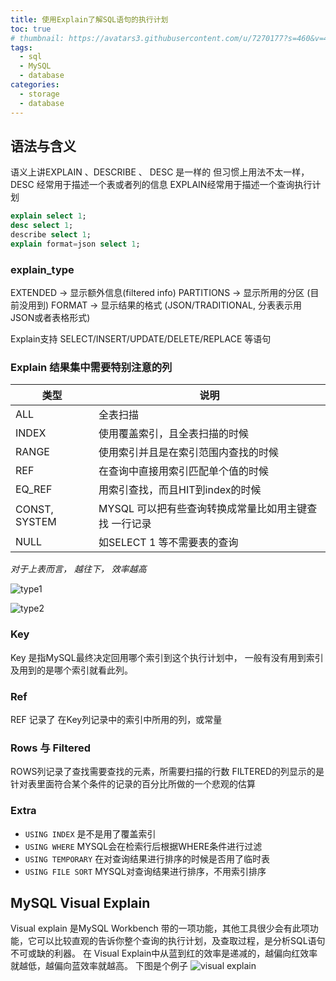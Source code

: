 ```yaml
---
title: 使用Explain了解SQL语句的执行计划
toc: true
# thumbnail: https://avatars3.githubusercontent.com/u/7270177?s=460&v=4
tags:
  - sql
  - MySQL
  - database
categories:
  - storage
  - database
---
```


## 语法与含义
语义上讲EXPLAIN 、DESCRIBE 、 DESC 是一样的
但习惯上用法不太一样， DESC 经常用于描述一个表或者列的信息
EXPLAIN经常用于描述一个查询执行计划

```sql
explain select 1;
desc select 1;
describe select 1;
explain format=json select 1;
```


### explain_type
EXTENDED -> 显示额外信息(filtered info)
PARTITIONS ->  显示所用的分区 (目前没用到)
FORMAT -> 显示结果的格式 (JSON/TRADITIONAL, 分表表示用JSON或者表格形式)

Explain支持 SELECT/INSERT/UPDATE/DELETE/REPLACE 等语句

### Explain 结果集中需要特别注意的列
 | 类型            | 说明                             |
|---------------|--------------------------------|
| ALL           | 全表扫描                           |
| INDEX         | 使用覆盖索引，且全表扫描的时候                |
| RANGE         | 使用索引并且是在索引范围内查找的时候             |
| REF           | 在查询中直接用索引匹配单个值的时候              |
| EQ_REF        | 用索引查找，而且HIT到index的时候           |
| CONST, SYSTEM | MYSQL 可以把有些查询转换成常量比如用主键查找 一行记录 |
| NULL          | 如SELECT 1 等不需要表的查询             |

*对于上表而言， 越往下， 效率越高*


![type1](https://qhyxpicoss.kujiale.com/2018/12/17/LQLZ2NIKAQBZMZASAAAAADY8_931x497.png)

![type2](https://qhyxpicoss.kujiale.com/2018/12/17/LQL3LDQKAQBZOUTLAAAAAAY8_891x593.png)

### Key
Key 是指MySQL最终决定回用哪个索引到这个执行计划中， 一般有没有用到索引及用到的是哪个索引就看此列。
### Ref
REF 记录了 在Key列记录中的索引中所用的列，或常量
### Rows 与 Filtered
ROWS列记录了查找需要查找的元素，所需要扫描的行数
FILTERED的列显示的是针对表里面符合某个条件的记录的百分比所做的一个悲观的估算

### Extra
- `USING INDEX`
是不是用了覆盖索引
- `USING WHERE`
MYSQL会在检索行后根据WHERE条件进行过滤
- `USING TEMPORARY`
在对查询结果进行排序的时候是否用了临时表
- `USING FILE SORT`
MYSQL对查询结果进行排序，不用索引排序

## MySQL Visual Explain
Visual explain 是MySQL Workbench 带的一项功能，其他工具很少会有此项功能，它可以比较直观的告诉你整个查询的执行计划，及查取过程，是分析SQL语句不可或缺的利器。
在 Visual Explain中从蓝到红的效率是递减的，越偏向红效率就越低，越偏向蓝效率就越高。
下图是个例子
![visual explain](https://qhyxpicoss.kujiale.com/2018/12/17/LQL3LDQKAQBZOUTLAAAAAAQ8_690x857.png)
